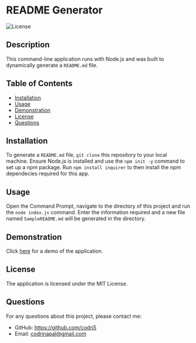 # README Generator

![License](https://img.shields.io/badge/License-MIT-yellow)

## Description

This command-line application runs with Node.js and was built to dynamically generate a `README.md` file.

## Table of Contents
* [Installation](#installation)
* [Usage](#usage)
* [Demonstration](#demonstration)
* [License](#license)
* [Questions](#questions)

## Installation

To generate a `README.md` file, `git clone` this repository to your local machine. 
Ensure Node.js is installed and use the `npm init -y` command to set up a npm package.
Run `npm install inquirer` to then install the npm dependecies required for this app.

## Usage

Open the Command Prompt, navigate to the directory of this project and run the `node index.js` command.
Enter the information required and a new file named `SampleREADME.md` will be generated in the directory.

## Demonstration

Click [here](https://www.videoplaceholder.com/) for a demo of the application.

## License

The application is licensed under the MIT License.

## Questions

For any questions about this project, please contact me: 
* GitHub: https://github.com/codri5
* Email: codrinapal@gmail.com